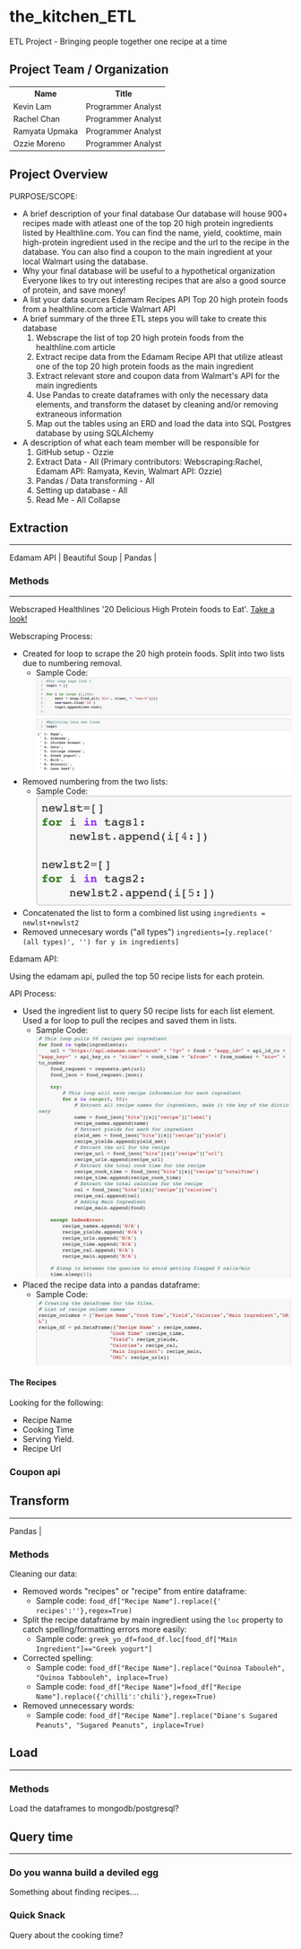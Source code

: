 # the_kitchen_ETL

ETL Project - Bringing people together one recipe at a time

## Project Team / Organization
<table>
  <th>Name</th>
  <th>Title</th>
  <tr>
   <td>Kevin Lam</td>
    <td>Programmer Analyst</td>
  </tr>
   <tr>
    <td>Rachel Chan</td>
    <td>Programmer Analyst</td>
  </tr>
  <tr>
    <td>Ramyata Upmaka</td>
    <td>Programmer Analyst</td>
  </tr>
  <tr>
  </tr>
    <td>Ozzie Moreno</td>
    <td>Programmer Analyst</td>
</table>

## Project Overview

PURPOSE/SCOPE: <br/>

* A brief description of your final database
    Our database will house 900+ recipes made with atleast one of the top 20 high protein ingredients listed by Healthline.com. You can find the name, yield, cooktime, main high-protein ingredient used in the recipe and the url to the recipe in the database. You can also find a coupon to the main ingredient at your local Walmart using the database.
* Why your final database will be useful to a hypothetical organization
    Everyone likes to try out interesting recipes that are also a good source of protein, and save money!
* A list your data sources
    Edamam Recipes API
    Top 20 high protein foods from a healthline.com article
    Walmart API
* A brief summary of the three ETL steps you will take to create this database
    1. Webscrape the list of top 20 high protein foods from the healthline.com article
    2. Extract recipe data from the Edamam Recipe API that utilize atleast one of the top 20 high protein foods as the main ingredient
    3. Extract relevant store and coupon data from Walmart's API for the main ingredients
    4. Use Pandas to create dataframes with only the necessary data elements, and transform the dataset by cleaning and/or removing extraneous information
    3. Map out the tables using an ERD and load the data into SQL Postgres database by using SQLAlchemy
* A description of what each team member will be responsible for
    1. GitHub setup - Ozzie
    2. Extract Data - All (Primary contributors: Webscraping:Rachel, Edamam API: Ramyata, Kevin, Walmart API: Ozzie)
    4. Pandas / Data transforming - All
    5. Setting up database - All
    6. Read Me - All
Collapse

<!-- Wanted to get a format down. We can change it as we see fit. - Kevin -->

## Extraction

---

Edamam API | Beautiful Soup | Pandas | <!-- (Insert other tools....) -->

### **Methods**

---

Webscraped Healthlines '20 Delicious High Protein foods to Eat'. [Take a look!](https://www.healthline.com/nutrition/20-delicious-high-protein-foods#TOC_TITLE_HDR_2)

Webscraping Process:
* Created for loop to scrape the 20 high protein foods. Split into two lists due to numbering removal.
  * Sample Code:
![Healthline Scraping](Images/Scraping_code.png)
* Removed numbering from the two lists:
  * Sample Code:
![Number Removal](Images/list_loop.png)
* Concatenated the list to form a combined list using `ingredients = newlst+newlst2`
* Removed unnecesary words ("all types") `ingredients=[y.replace(' (all types)', '') for y in ingredients]`

Edamam API:

Using the edamam api, pulled the top 50 recipe lists for each protein.

API Process:

* Used the ingredient list to query 50 recipe lists for each list element. Used a for loop to pull the recipes and saved them in lists.
  * Sample Code:
![API Query Loop](Images/API_loop.png)
* Placed the recipe data into a pandas dataframe:
  * Sample Code:
![Queries to Dataframe](Images/dataframe_creation.png)

#### **The Recipes**

Looking for the following:

* Recipe Name
* Cooking Time
* Serving Yield.
* Recipe Url
<!-- Any other things we may want -->


### **Coupon api**

## Transform

---

Pandas | <!-- (Other tools if needed) -->

### **Methods**

Cleaning our data:

* Removed words "recipes" or "recipe" from entire dataframe:
  * Sample code: `food_df["Recipe Name"].replace({' recipes':''},regex=True)`
* Split the recipe dataframe by main ingredient using the `loc` property to catch spelling/formatting errors more easily:
  * Sample code: `greek_yo_df=food_df.loc[food_df["Main Ingredient"]=="Greek yogurt"]`
* Corrected spelling:
  * Sample code: `food_df["Recipe Name"].replace("Quinoa Tabouleh", "Quinoa Tabbouleh", inplace=True)`
  * Sample code: `food_df["Recipe Name"]=food_df["Recipe Name"].replace({'chilli':'chili'},regex=True)`
* Removed unnecessary words:
  * Sample code: `food_df["Recipe Name"].replace("Diane's Sugared Peanuts", "Sugared Peanuts", inplace=True)`


## Load

---

### **Methods**

Load the dataframes to mongodb/postgresql?

## Query time

---

<!-- Honestly some things that I quickly thought of. We can do other things. - Kevin -->

### **Do you wanna build a deviled egg**

Something about finding recipes....

### **Quick Snack**

Query about the cooking time?
